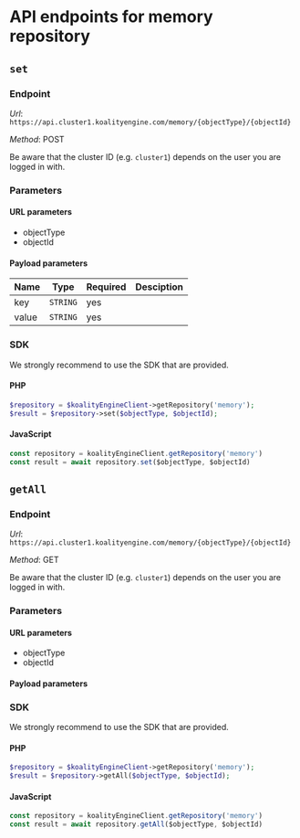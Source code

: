 # API endpoints for memory repository


## `set`



### Endpoint

*Url*: ```https://api.cluster1.koalityengine.com/memory/{objectType}/{objectId}```

*Method*: POST

Be aware that the cluster ID (e.g. `cluster1`) depends on the user you are logged in with.

### Parameters

#### URL parameters
 - objectType
 - objectId

#### Payload parameters

| Name                  | Type  | Required  | Desciption   |
|-----------------------|-------|-----------|--------------|
| key  | `STRING` |  yes        |            |
| value  | `STRING` |  yes        |            |

### SDK

We strongly recommend to use the SDK that are provided.

#### PHP
```php
$repository = $koalityEngineClient->getRepository('memory');
$result = $repository->set($objectType, $objectId);
```

#### JavaScript

```javascript
const repository = koalityEngineClient.getRepository('memory')
const result = await repository.set($objectType, $objectId)
```


## `getAll`



### Endpoint

*Url*: ```https://api.cluster1.koalityengine.com/memory/{objectType}/{objectId}```

*Method*: GET

Be aware that the cluster ID (e.g. `cluster1`) depends on the user you are logged in with.

### Parameters

#### URL parameters
 - objectType
 - objectId

#### Payload parameters


### SDK

We strongly recommend to use the SDK that are provided.

#### PHP
```php
$repository = $koalityEngineClient->getRepository('memory');
$result = $repository->getAll($objectType, $objectId);
```

#### JavaScript

```javascript
const repository = koalityEngineClient.getRepository('memory')
const result = await repository.getAll($objectType, $objectId)
```

